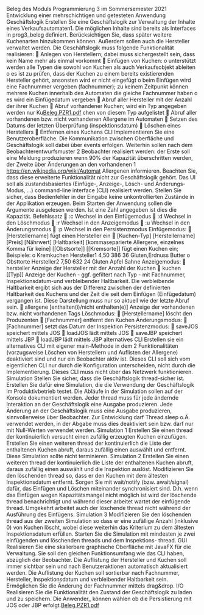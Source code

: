Beleg des Moduls Programmierung 3 im Sommersemester 2021
Entwicklung einer mehrschichtigen und getesteten Anwendung
Geschäftslogik
Erstellen Sie eine Geschäftslogik zur Verwaltung der Inhalte eines
Verkaufsautomaten1. Die möglichen Inhalte sind bereits als Interfaces in
prog3_beleg definiert. Berücksichtigen Sie, dass später weitere Kuchenarten
hinzukommen können. Außerdem sollen auch die Hersteller verwaltet werden.
Die Geschäftslogik muss folgende Funktionalität realisieren:
 Anlegen von Herstellern; dabei muss sichergestellt sein, dass kein Name
mehr als einmal vorkommt
 Einfügen von Kuchen:
o unterstützt werden alle Typen die sowohl von Kuchen als auch
Verkaufsobjekt ableiten
o es ist zu prüfen, dass der Kuchen zu einem bereits existierenden
Hersteller gehört, ansonsten wird er nicht eingefügt
o beim Einfügen wird eine Fachnummer vergeben (fachnummer); zu
keinem Zeitpunkt können mehrere Kuchen innerhalb des Automaten
die gleiche Fachnummer haben
o es wird ein Einfügedatum vergeben
 Abruf aller Hersteller mit der Anzahl der ihrer Kuchen
 Abruf vorhandener Kuchen; wird ein Typ angegeben werden nur Ku[Beleg.PZR1.pdf](https://github.com/jacanaro/Programmierung3/files/9102804/Beleg.PZR1.pdf)
chen
von diesem Typ aufgelistet
 Abruf aller vorhandenen bzw. nicht vorhandenen Allergene im Automaten
 Setzen des Datums der letzten Überprüfung (inspektionsdatum)
 Löschen eines Herstellers
 Entfernen eines Kuchens
CLI
Implementieren Sie eine Benutzeroberfläche. Die Kommunikation zwischen
Oberfläche und Geschäftslogik soll dabei über events erfolgen.
Weiterhin sollen nach dem Beobachterentwurfsmuster 2 Beobachter realisiert
werden: der Erste soll eine Meldung produzieren wenn 90% der Kapazität
überschritten werden, der Zweite über Änderungen an den vorhandenen
1 https://en.wikipedia.org/wiki/Automat
Allergenen informieren. Beachten Sie, dass diese erweiterte Funktionalität nicht
zur Geschäftslogik gehört.
Das UI soll als zustandsbasiertes (Einfüge-, Anzeige-, Lösch- und Änderungs-
Modus, ...) command-line interface (CLI) realisiert werden.
Stellen Sie sicher, dass Bedienfehler in der Eingabe keine unkontrollierten
Zustände in der Applikation erzeugen.
Beim Starten der Anwendung sollen die Argumente ausgelesen werden. Ist eine
Zahl angegeben ist dies die Kapazität.
Befehlssatz
 :c Wechsel in den Einfügemodus
 :d Wechsel in den Löschmodus
 :r Wechsel in den Anzeigemodus
 :u Wechsel in den Änderungsmodus
 :p Wechsel in den Persistenzmodus
Einfügemodus:
 [Herstellername] fügt einen Hersteller ein
 [Kuchen-Typ] [Herstellername] [Preis] [Nährwert]
[Haltbarkeit] [kommaseparierte Allergene, einzelnes
Komma für keine] [[Obstsorte]] [[Kremsorte]] fügt einen
Kuchen ein; Beispiele:
o Kremkuchen Hersteller1 4,50 386 36
Gluten,Erdnuss Butter
o Obsttorte Hersteller2 7,50 632 24 Gluten Apfel
Sahne
Anzeigemodus:
 hersteller Anzeige der Hersteller mit der Anzahl der Kuchen
 kuchen [[Typ]] Anzeige der Kuchen - ggf. gefiltert nach Typ - mit
Fachnummer, Inspektionsdatum-und verbleibender Haltbarkeit. Die
verbleibende Haltbarkeit ergibt sich aus der Differenz zwischen der
definierten Haltbarkeit des Kuchens und der Zeit die seit dem Einfügen
(Einfügedatum) vergangen ist. Diese Darstellung muss nur so aktuell wie der
letzte Abruf sein.
 allergene [enthalten(i)/nicht enthalten(e)] Anzeige der
vorhandenen bzw. nicht vorhandenen Tags
Löschmodus:
 [Herstellername] löscht den Produzenten
 [Fachnummer] entfernt den Kuchen
Änderungsmodus:
 [Fachnummer] setzt das Datum der Inspektion
Persistenzmodus:
 saveJOS speichert mittels JOS
 loadJOS lädt mittels JOS
 saveJBP speichert mittels JBP
 loadJBP lädt mittels JBP
alternatives CLI
Erstellen sie ein alternatives CLI mit eigener main-Methode in dem 2
Funktionalitäten (vorzugsweise Löschen von Herstellern und Auflisten der
Allergene) deaktiviert sind und nur ein Beobachter aktiv ist. Dieses CLI soll sich
vom eigentlichen CLI nur durch die Konfiguration unterscheiden, nicht durch die
Implementierung. Dieses CLI muss nicht über das Netzwerk funktionieren.
Simulation
Stellen Sie sicher, dass die Geschäftslogik thread-sicher ist. Erstellen Sie dafür eine
Simulation, die die Verwendung der Geschäftslogik im Produktivbetrieb testet. Die
Abläufe in der Simulation sollen auf der Konsole dokumentiert werden. Jeder
thread muss für jede ändernde Interaktion an der Geschäftslogik eine Ausgabe
produzieren. Jede Änderung an der Geschäftslogik muss eine Ausgabe
produzieren, sinnvollerweise über Beobachter.
Zur Entwicklung darf Thread.sleep o.Ä. verwendet werden, in der Abgabe
muss dies deaktiviert sein bzw. darf nur mit Null-Werten verwendet werden.
Simulation 1
Erstellen Sie einen thread der kontinuierlich versucht einen zufällig erzeugten
Kuchen einzufügen. Erstellen Sie einen weiteren thread der kontinuierlich die Liste
der enthaltenen Kuchen abruft, daraus zufällig einen auswählt und entfernt. Diese
Simulation sollte nicht terminieren.
Simulation 2
Erstellen Sie einen weiteren thread der kontinuierlich die Liste der enthaltenen
Kuchen abruft, daraus zufällig einen auswählt und die Inspektion auslöst.
Modifizieren Sie den löschenden thread so, dass er den Kuchen mit dem ältesten
Inspektionsdatum entfernt. Sorgen Sie mit wait/notify (bzw. await/signal) dafür,
das Einfügen und Löschen miteinander synchronisiert sind. D.h. wenn das
Einfügen wegen Kapazitätsmangel nicht möglich ist wird der löschende thread
benachrichtigt und während dieser arbeitet wartet der einfügende thread.
Umgekehrt arbeitet auch der löschende thread nicht während der Ausführung des
Einfügens.
Simulation 3
Modifizieren Sie den löschenden thread aus der zweiten Simulation so dass er
eine zufällige Anzahl (inklusive 0) von Kuchen löscht, wobei diese weiterhin das
Kriterium zu dem ältesten Inspektionsdatum erfüllen. Starten Sie die Simulation
mit mindesten je zwei einfügenden und löschenden threads und dem Inspektions-
thread.
GUI
Realisieren Sie eine skalierbare graphische Oberfläche mit JavaFX für die
Verwaltung. Sie soll den gleichen Funktionsumfang wie das CLI haben, abzüglich
der Beobachter. Die Auflistung der Hersteller und Kuchen soll immer sichtbar sein
und nach Benutzeraktionen automatisch aktualisiert werden.
Die Auflistung der Kuchen soll sortierbar nach Fachnummer, Hersteller,
Inspektionsdatum und verbleibender Haltbarkeit sein.
Ermöglichen Sie die Änderung der Fachnummer mittels drag&drop.
I/O
Realisieren Sie die Funktionalität den Zustand der Geschäftslogik zu laden und zu
speichern.
Die Anwender_ können wählen ob die Persistierung mit JOS oder JBP erfolgt.[Beleg.PZR1.pdf](https://github.com/jacanaro/Programmierung3/files/9102810/Beleg.PZR1.pdf)
